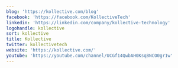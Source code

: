 ```yaml
---
blog: 'https://kollective.com/blog'
facebook: 'https://facebook.com/KollectiveTech'
linkedin: 'https://linkedin.com/company/kollective-technology'
logohandle: kollective
sort: kollective
title: Kollective
twitter: kollectivetech
website: 'https://kollective.com/'
youtube: 'https://youtube.com/channel/UCGf14QwbAH0Ksq8NCO0gr1w'
---
```

